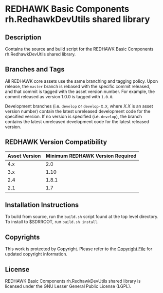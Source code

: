 # REDHAWK Basic Components rh.RedhawkDevUtils shared library
 
## Description

Contains the source and build script for the REDHAWK Basic Components
rh.RedhawkDevUtils shared library.

## Branches and Tags

All REDHAWK core assets use the same branching and tagging policy. Upon release,
the `master` branch is rebased with the specific commit released, and that
commit is tagged with the asset version number. For example, the commit released
as version 1.0.0 is tagged with `1.0.0`.

Development branches (i.e. `develop` or `develop-X.X`, where *X.X* is an asset
version number) contain the latest unreleased development code for the specified
version. If no version is specified (i.e. `develop`), the branch contains the
latest unreleased development code for the latest released version.

## REDHAWK Version Compatibility

| Asset Version | Minimum REDHAWK Version Required |
| ------------- | -------------------------------- |
| 4.x           | 2.0                              |
| 3.x           | 1.10                             |
| 2.4           | 1.8.1                            |
| 2.1           | 1.7                              |

## Installation Instructions

To build from source, run the `build.sh` script found at the top level
directory. To install to $SDRROOT, run `build.sh install`.
 
## Copyrights

This work is protected by Copyright. Please refer to the
[Copyright File](COPYRIGHT) for updated copyright information.

## License

REDHAWK Basic Components rh.RedhawkDevUtils shared library is licensed under the
GNU Lesser General Public License (LGPL).
